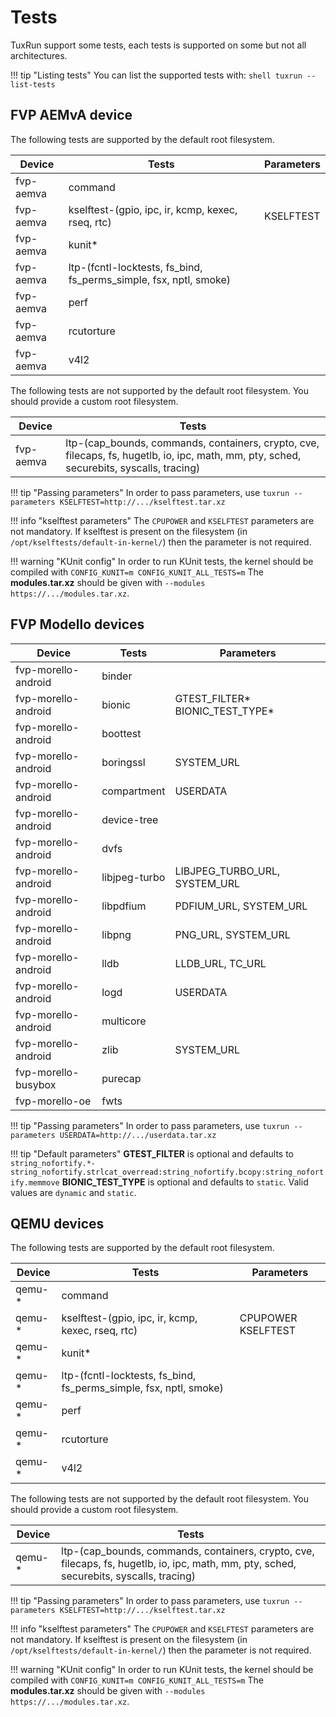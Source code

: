 # Tests

TuxRun support some tests, each tests is supported on some but not all architectures.

!!! tip "Listing tests"
    You can list the supported tests with:
    ```shell
    tuxrun --list-tests
    ```

## FVP AEMvA device

The following tests are supported by the default root filesystem.

Device    | Tests                                                             | Parameters |
----------|-------------------------------------------------------------------|------------|
fvp-aemva | command                                                           |            |
fvp-aemva | kselftest-(gpio, ipc, ir, kcmp, kexec, rseq, rtc)                 |  KSELFTEST |
fvp-aemva | kunit\*                                                           |            |
fvp-aemva | ltp-(fcntl-locktests, fs_bind, fs_perms_simple, fsx, nptl, smoke) |            |
fvp-aemva | perf                                                              |            |
fvp-aemva | rcutorture                                                        |            |
fvp-aemva | v4l2                                                              |            |

The following tests are not supported by the default root filesystem. You should
provide a custom root filesystem.

Device    | Tests                                                                                                                                         |
----------|-----------------------------------------------------------------------------------------------------------------------------------------------|
fvp-aemva | ltp-(cap_bounds, commands, containers, crypto, cve, filecaps, fs, hugetlb, io, ipc, math, mm, pty, sched, securebits, syscalls, tracing)      |

!!! tip "Passing parameters"
    In order to pass parameters, use `tuxrun --parameters KSELFTEST=http://.../kselftest.tar.xz`

!!! info "kselftest parameters"
    The `CPUPOWER` and `KSELFTEST` parameters are not mandatory. If kselftest
    is present on the filesystem (in `/opt/kselftests/default-in-kernel/`) then the
    parameter is not required.

!!! warning "KUnit config"
    In order to run KUnit tests, the kernel should be compiled with
    ```
    CONFIG_KUNIT=m
    CONFIG_KUNIT_ALL_TESTS=m
    ```
    The **modules.tar.xz** should be given with `--modules https://.../modules.tar.xz`.


## FVP Modello devices

Device              | Tests        | Parameters                       |
--------------------|--------------|----------------------------------|
fvp-morello-android | binder       |                                  |
fvp-morello-android | bionic       | GTEST_FILTER\* BIONIC_TEST_TYPE\*|
fvp-morello-android | boottest     |                                  |
fvp-morello-android | boringssl    | SYSTEM_URL                       |
fvp-morello-android | compartment  | USERDATA                         |
fvp-morello-android | device-tree  |                                  |
fvp-morello-android | dvfs         |                                  |
fvp-morello-android | libjpeg-turbo| LIBJPEG_TURBO_URL, SYSTEM_URL    |
fvp-morello-android | libpdfium    | PDFIUM_URL, SYSTEM_URL           |
fvp-morello-android | libpng       | PNG_URL, SYSTEM_URL              |
fvp-morello-android | lldb         | LLDB_URL, TC_URL                 |
fvp-morello-android | logd         | USERDATA                         |
fvp-morello-android | multicore    |                                  |
fvp-morello-android | zlib         | SYSTEM_URL                       |
fvp-morello-busybox | purecap      |                                  |
fvp-morello-oe      | fwts         |                                  |

!!! tip "Passing parameters"
    In order to pass parameters, use `tuxrun --parameters USERDATA=http://.../userdata.tar.xz`

!!! tip "Default parameters"
    **GTEST_FILTER** is optional and defaults to
    ```
    string_nofortify.*-string_nofortify.strlcat_overread:string_nofortify.bcopy:string_nofortify.memmove
    ```
    **BIONIC_TEST_TYPE** is optional and defaults to `static`. Valid values are `dynamic` and `static`.

## QEMU devices

The following tests are supported by the default root filesystem.

Device  | Tests                                                             | Parameters         |
--------|-------------------------------------------------------------------|--------------------|
qemu-\* | command                                                           |                    |
qemu-\* | kselftest-(gpio, ipc, ir, kcmp, kexec, rseq, rtc)            | CPUPOWER KSELFTEST |
qemu-\* | kunit\*                                                           |                    |
qemu-\* | ltp-(fcntl-locktests, fs_bind, fs_perms_simple, fsx, nptl, smoke) |                    |
qemu-\* | perf                                                              |                    |
qemu-\* | rcutorture                                                        |                    |
qemu-\* | v4l2                                                              |                    |

The following tests are not supported by the default root filesystem. You should
provide a custom root filesystem.

Device  | Tests                                                                                                                                    |
--------|------------------------------------------------------------------------------------------------------------------------------------------|
qemu-\* | ltp-(cap_bounds, commands, containers, crypto, cve, filecaps, fs, hugetlb, io, ipc, math, mm, pty, sched, securebits, syscalls, tracing) |

!!! tip "Passing parameters"
    In order to pass parameters, use `tuxrun --parameters KSELFTEST=http://.../kselftest.tar.xz`

!!! info "kselftest parameters"
    The `CPUPOWER` and `KSELFTEST` parameters are not mandatory. If kselftest
    is present on the filesystem (in `/opt/kselftests/default-in-kernel/`) then the
    parameter is not required.

!!! warning "KUnit config"
    In order to run KUnit tests, the kernel should be compiled with
    ```
    CONFIG_KUNIT=m
    CONFIG_KUNIT_ALL_TESTS=m
    ```
    The **modules.tar.xz** should be given with `--modules https://.../modules.tar.xz`.
